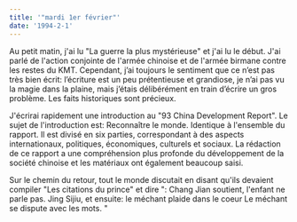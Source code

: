 ```yaml
---
title: '"mardi 1er février"'
date: '1994-2-1'
---
```

Au petit matin, j'ai lu "La guerre la plus mystérieuse" et j'ai lu le début. J'ai parlé de l'action conjointe de l'armée chinoise et de l'armée birmane contre les restes du KMT. Cependant, j’ai toujours le sentiment que ce n’est pas très bien écrit: l’écriture est un peu prétentieuse et grandiose, je n’ai pas vu la magie dans la plaine, mais j’étais délibérément en train d’écrire un gros problème. Les faits historiques sont précieux.

J'écrirai rapidement une introduction au "93 China Development Report". Le sujet de l'introduction est: Reconnaître le monde. Identique à l'ensemble du rapport. Il est divisé en six parties, correspondant à des aspects internationaux, politiques, économiques, culturels et sociaux. La rédaction de ce rapport a une compréhension plus profonde du développement de la société chinoise et les matériaux ont également beaucoup saisi.

Sur le chemin du retour, tout le monde discutait en disant qu'ils devaient compiler "Les citations du prince" et dire ": Chang Jian soutient, l'enfant ne parle pas. Jing Sijiu, et ensuite: le méchant plaide dans le coeur Le méchant se dispute avec les mots. "